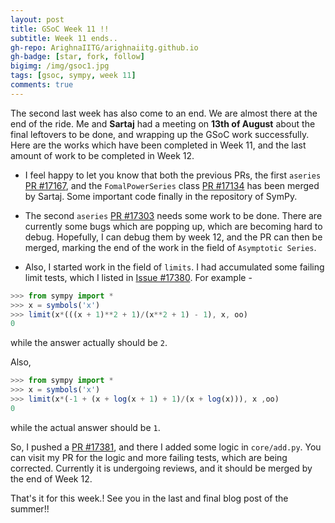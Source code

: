 ```yaml
---
layout: post
title: GSoC Week 11 !!
subtitle: Week 11 ends..
gh-repo: ArighnaIITG/arighnaiitg.github.io
gh-badge: [star, fork, follow]
bigimg: /img/gsoc1.jpg
tags: [gsoc, sympy, week 11]
comments: true
---
```


The second last week has also come to an end. We are almost there at the end of the ride. Me and **Sartaj** had a meeting on **13th of August** about the final leftovers to be done, and wrapping up the GSoC work successfully. Here are the works which have been completed in Week 11, and the last amount of work to be completed in Week 12.

  - I feel happy to let you know that both the previous PRs, the first `aseries` [PR #17167](https://github.com/sympy/sympy/pull/17167), and the `FomalPowerSeries` class [PR #17134](https://github.com/sympy/sympy/pull/17134) has been merged by Sartaj. Some important code finally in the repository of SymPy.
  
  - The second `aseries` [PR #17303](https://github.com/sympy/sympy/pull/17303) needs some work to be done. There are currently some bugs which are popping up, which are becoming hard to debug. Hopefully, I can debug them by week 12, and the PR can then be merged, marking the end of the work in the field of `Asymptotic Series`.
  
  - Also, I started work in the field of `limits`. I had accumulated some failing limit tests, which I listed in [Issue #17380](https://github.com/sympy/sympy/issues/17380).
  For example -

```javascript
>>> from sympy import *
>>> x = symbols('x')
>>> limit(x*(((x + 1)**2 + 1)/(x**2 + 1) - 1), x, oo)
0
```
while the answer actually should be `2`.

Also,

```javascript
>>> from sympy import *
>>> x = symbols('x')
>>> limit(x*(-1 + (x + log(x + 1) + 1)/(x + log(x))), x ,oo)
0
```
while the actual answer should be `1`.

  So, I pushed a [PR #17381](https://github.com/sympy/sympy/pull/17381), and there I added some logic in `core/add.py`. You can visit my PR for the logic and more failing tests, which are being corrected. Currently it is undergoing reviews, and it should be merged by the end of Week 12.
  
  That's it for this week.! See you in the last and final blog post of the summer!!
